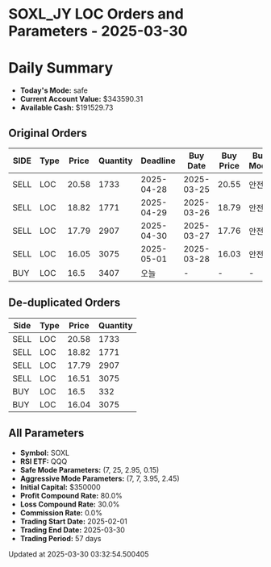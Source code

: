 # SOXL_JY LOC Orders and Parameters - 2025-03-30

# Daily Summary

- **Today's Mode:** safe
- **Current Account Value:** $343590.31
- **Available Cash:** $191529.73

## Original Orders

| SIDE | Type | Price | Quantity | Deadline | Buy Date | Buy Price | Buy Mode |
|------|------|-------|----------|----------|----------|-----------|----------|
| SELL | LOC | 20.58 | 1733 | 2025-04-28 | 2025-03-25 | 20.55 | 안전 |
| SELL | LOC | 18.82 | 1771 | 2025-04-29 | 2025-03-26 | 18.79 | 안전 |
| SELL | LOC | 17.79 | 2907 | 2025-04-30 | 2025-03-27 | 17.76 | 안전 |
| SELL | LOC | 16.05 | 3075 | 2025-05-01 | 2025-03-28 | 16.03 | 안전 |
| BUY | LOC | 16.5 | 3407 | 오늘 | - | - | - |

## De-duplicated Orders

| Side | Type | Price | Quantity |
|------|------|-------|----------|
| SELL | LOC | 20.58 | 1733 |
| SELL | LOC | 18.82 | 1771 |
| SELL | LOC | 17.79 | 2907 |
| SELL | LOC | 16.51 | 3075 |
| BUY | LOC | 16.5 | 332 |
| BUY | LOC | 16.04 | 3075 |

## All Parameters

- **Symbol:** SOXL
- **RSI ETF:** QQQ
- **Safe Mode Parameters:** (7, 25, 2.95, 0.15)
- **Aggressive Mode Parameters:** (7, 7, 3.95, 2.45)
- **Initial Capital:** $350000
- **Profit Compound Rate:** 80.0%
- **Loss Compound Rate:** 30.0%
- **Commission Rate:** 0.0%
- **Trading Start Date:** 2025-02-01
- **Trading End Date:** 2025-03-30
- **Trading Period:** 57 days

Updated at 2025-03-30 03:32:54.500405
